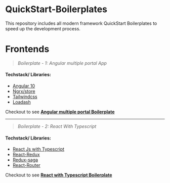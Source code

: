 # QuickStart-Boilerplates

This repository includes all modern framework QuickStart Boilerplates to speed up the development process.

# Frontends

<!--
     1: React / Redux
     2: Angular
     3: Vue
     4: Elm
     5: React / MobX
     6: Svelte / Sapper
     7: AngularJS
     8: Angular + ngrx
     9: Next.js
    10: Vanilla JS Web Components
    11: Stencil.js
-->

> _Boilerplate - 1: Angular multiple portal App_

#### Techstack/ Libraries:

- [Angular 10](https://angular.io/)
- [Ngrx/store](https://ngrx.io/guide/store)
- [Tailwindcss](https://tailwindcss.com/)
- [Loadash](https://lodash.com/)

Checkout to see [**Angular multiple portal Boilerplate**<br/>](https://github.com/Krishna7852/QuickStart-Boilerplates/tree/boilerplate-1)

---------------------------------------------------------------------------------
> _Boilerplate - 2: React With Typescript_

#### Techstack/ Libraries:

- [React Js with Typescript](https://create-react-app.dev/docs/adding-typescript)
- [React-Redux](https://redux.js.org/)
- [Redux-saga](https://redux-saga.js.org/)
- [React-Router](https://reactrouter.com/web/guides/quick-start)

Checkout to see [**React with Typescript Boilerplate**<br/>](https://github.com/Krishna7852/QuickStart-Boilerplates/tree/boilerplate-2)

